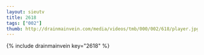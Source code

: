 ```yaml
--- 
layout: sieutv
title: 2618
tags: ["002"]
thumb: http://drainmainvein.com/media/videos/tmb/000/002/618/player.jpg
---
```

{% include drainmainvein key="2618" %} 
